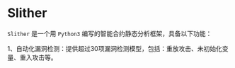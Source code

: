 # Slither

`Slither` 是一个用 `Python3` 编写的智能合约静态分析框架，具备以下功能：

1、自动化漏洞检测：提供超过30项漏洞检测模型，包括：重放攻击、未初始化变量、重入攻击等。
